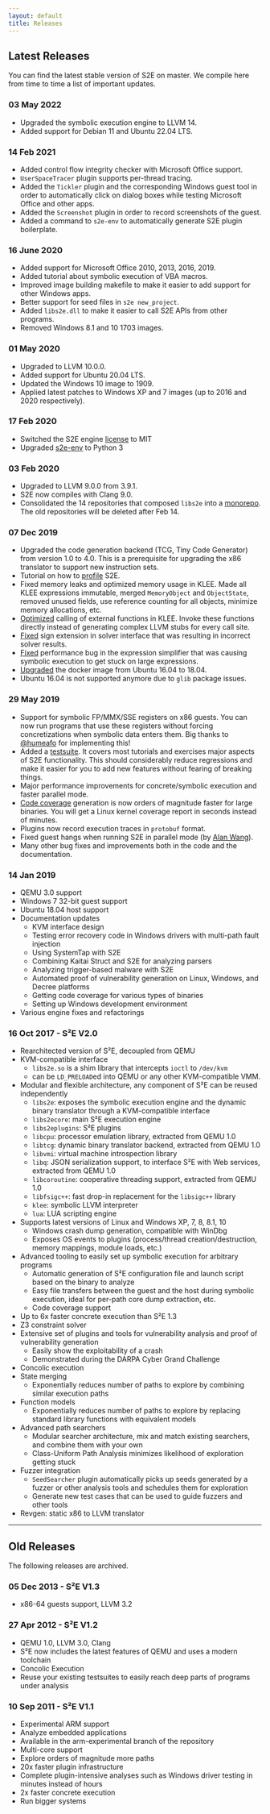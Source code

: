 ```yaml
---
layout: default
title: Releases
---
```


## Latest Releases

You can find the latest stable version of S2E on master. We compile here from time to time a list of important updates.

### 03 May 2022
 * Upgraded the symbolic execution engine to LLVM 14.
 * Added support for Debian 11 and Ubuntu 22.04 LTS.

### 14 Feb 2021
 * Added control flow integrity checker with Microsoft Office support.
 * ``UserSpaceTracer`` plugin supports per-thread tracing.
 * Added the ``Tickler`` plugin and the corresponding Windows guest tool in order to automatically
   click on dialog boxes while testing Microsoft Office and other apps.
 * Added the ``Screenshot`` plugin in order to record screenshots of the guest.
 * Added a command to ``s2e-env`` to automatically generate S2E plugin boilerplate.

### 16 June 2020
 * Added support for Microsoft Office 2010, 2013, 2016, 2019.
 * Added tutorial about symbolic execution of VBA macros.
 * Improved image building makefile to make it easier to add support for other Windows apps.
 * Better support for seed files in ``s2e new_project``.
 * Added ``libs2e.dll`` to make it easier to call S2E APIs from other programs.
 * Removed Windows 8.1 and 10 1703 images.

### 01 May 2020

 * Upgraded to LLVM 10.0.0.
 * Added support for Ubuntu 20.04 LTS.
 * Updated the Windows 10 image to 1909.
 * Applied latest patches to Windows XP and 7 images (up to 2016 and 2020 respectively).

### 17 Feb 2020
 * Switched the S2E engine [license](https://github.com/S2E/s2e/blob/master/LICENSE) to MIT
 * Upgraded [s2e-env](https://github.com/s2e/s2e-env) to Python 3

### 03 Feb 2020

 * Upgraded to LLVM 9.0.0 from 3.9.1.
 * S2E now compiles with Clang 9.0.
 * Consolidated the 14 repositories that composed ``libs2e`` into a [monorepo](https://github.com/s2e/s2e).
   The old repositories will be deleted after Feb 14.

### 07 Dec 2019

 * Upgraded the code generation backend (TCG, Tiny Code Generator) from version 1.0 to 4.0.
   This is a prerequisite for upgrading the x86 translator to support new instruction sets.
 * Tutorial on how to [profile](https://s2e.systems/docs/Profiling/ProfilingS2E.html) S2E.
 * Fixed memory leaks and optimized memory usage in KLEE. Made all KLEE expressions immutable, merged ``MemoryObject``
   and ``ObjectState``, removed unused fields, use reference counting for all objects, minimize memory allocations, etc.
 * [Optimized](https://github.com/S2E/klee/commit/afaaaaebf0815fa3755cdf07e818efb77c16234d) calling of external
   functions in KLEE. Invoke these functions directly instead of generating complex LLVM stubs for every call site.
 * [Fixed](https://github.com/S2E/klee/commit/3216200aaacae7f124803acbcd79b05855f432d2)
   sign extension in solver interface that was resulting in incorrect solver results.
 * [Fixed](https://github.com/S2E/klee/commit/823ca86f6ca5d03bdbe75d6c1e319b7a7f9d52c8) performance bug in the
   expression simplifier that was causing symbolic execution to get stuck on large expressions.
 * [Upgraded](https://github.com/S2E/build-scripts/commit/9802fee21cc8da3321da72cce237551e280498a7) the docker image
   from Ubuntu 16.04 to 18.04.
 * Ubuntu 16.04 is not supported anymore due to `glib` package issues.

### 29 May 2019

 * Support for symbolic FP/MMX/SSE registers on x86 guests. You can now run programs that use these registers
   without forcing concretizations when symbolic data enters them. Big thanks to [@humeafo](https://github.com/humeafo)
   for implementing this!
 * Added a [testsuite](http://s2e.systems/docs/Testsuite.html). It covers most tutorials and exercises major aspects
   of S2E functionality. This should considerably reduce regressions and make it easier for you to add new features
   without fearing of breaking things.
 * Major performance improvements for concrete/symbolic execution and faster parallel mode.
 * [Code coverage](http://s2e.systems/docs/Howtos/Coverage/index.html) generation is now orders of magnitude faster
   for large binaries. You will get a Linux kernel coverage report in seconds instead of minutes.
 * Plugins now record execution traces in ``protobuf`` format.
 * Fixed guest hangs when running S2E in parallel mode (by
   [Alan Wang](https://www.linkedin.com/in/zhongjie-wang-09001922/)).
 * Many other bug fixes and improvements both in the code and the documentation.

### 14 Jan 2019

 * QEMU 3.0 support
 * Windows 7 32-bit guest support
 * Ubuntu 18.04 host support
 * Documentation updates
    * KVM interface design
    * Testing error recovery code in Windows drivers with multi-path fault injection
    * Using SystemTap with S2E
    * Combining Kaitai Struct and S2E for analyzing parsers
    * Analyzing trigger-based malware with S2E
    * Automated proof of vulnerability generation on Linux, Windows, and Decree platforms
    * Getting code coverage for various types of binaries
    * Setting up Windows development environment
 * Various engine fixes and refactorings

### 16 Oct 2017 - S²E V2.0

 * Rearchitected version of S²E, decoupled from QEMU
 * KVM-compatible interface
   * ``libs2e.so`` is a shim library that intercepts ``ioctl`` to ``/dev/kvm``
   * can be ``LD_PRELOAD``ed into QEMU or any other KVM-compatible VMM.
 * Modular and flexible architecture, any component of S²E can be reused independently
   * ``libs2e``: exposes the symbolic execution engine and the dynamic binary translator through a KVM-compatible
     interface
   * ``libs2ecore``: main S²E execution engine
   * ``libs2eplugins``: S²E plugins
   * ``libcpu``: processor emulation library, extracted from QEMU 1.0
   * ``libtcg``: dynamic binary translator backend, extracted from QEMU 1.0
   * ``libvmi``: virtual machine introspection library
   * ``libq``: JSON serialization support, to interface S²E with Web services, extracted from QEMU 1.0
   * ``libcoroutine``: cooperative threading support, extracted from QEMU 1.0
   * ``libfsigc++``: fast drop-in replacement for the ``libsigc++`` library
   * ``klee``: symbolic LLVM interpreter
   * ``lua``: LUA scripting engine
 * Supports latest versions of Linux and Windows XP, 7, 8, 8.1, 10
   * Windows crash dump generation, compatible with WinDbg
   * Exposes OS events to plugins (process/thread creation/destruction, memory mappings, module loads, etc.)
 * Advanced tooling to easily set up symbolic execution for arbitrary programs
   * Automatic generation of S²E configuration file and launch script based on the binary to analyze
   * Easy file transfers between the guest and the host during symbolic execution, ideal for per-path core dump
     extraction, etc.
   * Code coverage support
 * Up to 6x faster concrete execution than S²E 1.3
 * Z3 constraint solver
 * Extensive set of plugins and tools for vulnerability analysis and proof of vulnerability generation
   * Easily show the exploitability of a crash
   * Demonstrated during the DARPA Cyber Grand Challenge
 * Concolic execution
 * State merging
   * Exponentially reduces number of paths to explore by combining similar execution paths
 * Function models
   * Exponentially reduces number of paths to explore by replacing standard library functions with equivalent models
 * Advanced path searchers
   * Modular searcher architecture, mix and match existing searchers, and combine them with your own
   * Class-Uniform Path Analysis minimizes likelihood of exploration getting stuck
 * Fuzzer integration
   * ``SeedSearcher`` plugin automatically picks up seeds generated by a fuzzer or other analysis tools and schedules
     them for exploration
   * Generate new test cases that can be used to guide fuzzers and other tools
 * Revgen: static x86 to LLVM translator

<hr/>

## Old Releases

The following releases are archived.

### 05 Dec 2013 - S²E V1.3

  * x86-64 guests support, LLVM 3.2

### 27 Apr 2012 - S²E V1.2

  * QEMU 1.0, LLVM 3.0, Clang
  * S²E now includes the latest features of QEMU and uses a modern toolchain
  * Concolic Execution
  * Reuse your existing testsuites to easily reach deep parts of programs under analysis

### 10 Sep 2011 - S²E V1.1

  * Experimental ARM support
  * Analyze embedded applications
  * Available in the arm-experimental branch of the repository
  * Multi-core support
  * Explore orders of magnitude more paths
  * 20x faster plugin infrastructure
  * Complete plugin-intensive analyses such as Windows driver testing in minutes instead of hours
  * 2x faster concrete execution
  * Run bigger systems
